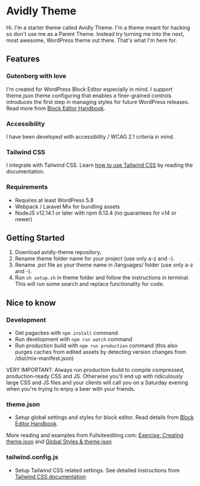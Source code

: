 # Avidly Theme

Hi. I'm a starter theme called Avidly Theme. I'm a theme meant for hacking so don't use me as a Parent Theme. Instead try turning me into the next, most awesome, WordPress theme out there. That's what I'm here for.

## Features

### Gutenberg with love
I'm created for WordPress Block Editor especially in mind. I support theme.json theme configuring that enables a finer-grained controls introduces the first step in managing styles for future WordPress releases. Read more from <a href="https://developer.wordpress.org/block-editor/how-to-guides/themes/theme-json/">Block Editor Handbook</a>.

### Accessibility
I have been developed with accessibility / WCAG 2.1 criteria in mind.

### Tailwind CSS
I integrate with Tailwind CSS. Learn <a href="https://tailwindcss.com/docs">how to use Tailwind CSS</a> by reading the documentation.

### Requirements
* Requires at least WordPress 5.8
* Webpack / Laravel Mix for bundling assets
* NodeJS v12.14.1 or later with npm 6.13.4 (no guarantees for v14 or newer)

## Getting Started
1. Download avidly-theme repository.
2. Rename theme folder name for your project (use only a-z and -).
3. Rename .pot file as your theme name in /languages/ folder (use only a-z and -).
4. Run `sh setup.sh` in theme folder and follow the instructions in terminal. This will run some search and replace functionality for code.

## Nice to know

### Development
- Get pagackes with `npm install` command
- Run development with `npm run watch` command
- Run production build with `npm run production` command (this also purges caches from edited assets by detecting version changes from /dist/mix-manifest.json)

VERY IMPORTANT: Always run production build to compile compressed, production-ready CSS and JS. Otherwise you'll end up with ridiculously large CSS and JS files and your clients will call you on a Saturday evening when you're trying to enjoy a beer with your friends.

### theme.json
- Setup global settings and styles for block editor. Read details from <a href="https://developer.wordpress.org/block-editor/how-to-guides/themes/theme-json/">Block Editor Handbook</a>.

More reading and examples from Fullsiteediting.com:
<a href="https://fullsiteediting.com/lessons/creating-theme-json/">Exercise: Creating theme.json</a> and 
<a href="https://fullsiteediting.com/lessons/global-styles/">Global Styles & theme.json</a>


### tailwind.config.js
- Setup Tailwind CSS related settings. See detailed instructions from <a href="https://tailwindcss.com/docs">Tailwind CSS documentation</a>
